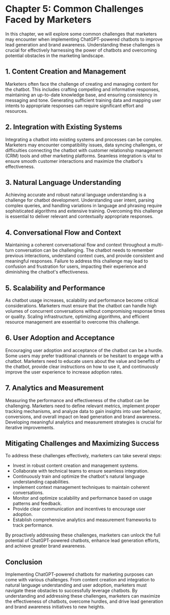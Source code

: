Chapter 5: Common Challenges Faced by Marketers
===============================================

In this chapter, we will explore some common challenges that marketers may encounter when implementing ChatGPT-powered chatbots to improve lead generation and brand awareness. Understanding these challenges is crucial for effectively harnessing the power of chatbots and overcoming potential obstacles in the marketing landscape.

**1. Content Creation and Management**
--------------------------------------

Marketers often face the challenge of creating and managing content for the chatbot. This includes crafting compelling and informative responses, maintaining an up-to-date knowledge base, and ensuring consistency in messaging and tone. Generating sufficient training data and mapping user intents to appropriate responses can require significant effort and resources.

**2. Integration with Existing Systems**
----------------------------------------

Integrating a chatbot into existing systems and processes can be complex. Marketers may encounter compatibility issues, data syncing challenges, or difficulties connecting the chatbot with customer relationship management (CRM) tools and other marketing platforms. Seamless integration is vital to ensure smooth customer interactions and maximize the chatbot's effectiveness.

**3. Natural Language Understanding**
-------------------------------------

Achieving accurate and robust natural language understanding is a challenge for chatbot development. Understanding user intent, parsing complex queries, and handling variations in language and phrasing require sophisticated algorithms and extensive training. Overcoming this challenge is essential to deliver relevant and contextually appropriate responses.

**4. Conversational Flow and Context**
--------------------------------------

Maintaining a coherent conversational flow and context throughout a multi-turn conversation can be challenging. The chatbot needs to remember previous interactions, understand context cues, and provide consistent and meaningful responses. Failure to address this challenge may lead to confusion and frustration for users, impacting their experience and diminishing the chatbot's effectiveness.

**5. Scalability and Performance**
----------------------------------

As chatbot usage increases, scalability and performance become critical considerations. Marketers must ensure that the chatbot can handle high volumes of concurrent conversations without compromising response times or quality. Scaling infrastructure, optimizing algorithms, and efficient resource management are essential to overcome this challenge.

**6. User Adoption and Acceptance**
-----------------------------------

Encouraging user adoption and acceptance of the chatbot can be a hurdle. Some users may prefer traditional channels or be hesitant to engage with a chatbot. Marketers need to educate users about the value and benefits of the chatbot, provide clear instructions on how to use it, and continuously improve the user experience to increase adoption rates.

**7. Analytics and Measurement**
--------------------------------

Measuring the performance and effectiveness of the chatbot can be challenging. Marketers need to define relevant metrics, implement proper tracking mechanisms, and analyze data to gain insights into user behavior, conversions, and overall impact on lead generation and brand awareness. Developing meaningful analytics and measurement strategies is crucial for iterative improvements.

**Mitigating Challenges and Maximizing Success**
------------------------------------------------

To address these challenges effectively, marketers can take several steps:

* Invest in robust content creation and management systems.
* Collaborate with technical teams to ensure seamless integration.
* Continuously train and optimize the chatbot's natural language understanding capabilities.
* Implement context management techniques to maintain coherent conversations.
* Monitor and optimize scalability and performance based on usage patterns and feedback.
* Provide clear communication and incentives to encourage user adoption.
* Establish comprehensive analytics and measurement frameworks to track performance.

By proactively addressing these challenges, marketers can unlock the full potential of ChatGPT-powered chatbots, enhance lead generation efforts, and achieve greater brand awareness.

**Conclusion**
--------------

Implementing ChatGPT-powered chatbots for marketing purposes can come with various challenges. From content creation and integration to natural language understanding and user adoption, marketers must navigate these obstacles to successfully leverage chatbots. By understanding and addressing these challenges, marketers can maximize the effectiveness of chatbots, overcome hurdles, and drive lead generation and brand awareness initiatives to new heights.
